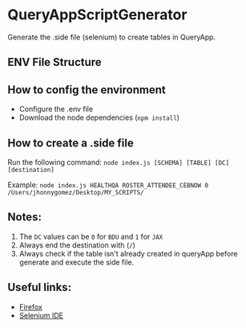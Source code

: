 # QueryAppScriptGenerator

Generate the .side file (selenium) to create tables in QueryApp.

## ENV File Structure

## How to config the environment
- Configure the .env file
- Download the node dependencies (`npm install`)

## How to create a .side file
Run the following command: `node index.js [SCHEMA] [TABLE] [DC] [destination]`

Example: `node index.js HEALTHQA ROSTER_ATTENDEE_CEBNOW 0 /Users/jhonnygomez/Desktop/MY_SCRIPTS/`

## Notes: 
1. The `DC` values can be `0` for `BDU` and `1` for `JAX`
2. Always end the destination with (`/`)
3. Always check if the table isn't already created in queryApp before generate and execute the side file.

## Useful links:
- [Firefox](https://www.mozilla.org/en-US/firefox/download/)
- [Selenium IDE](https://addons.mozilla.org/en-US/firefox/addon/selenium-ide/)
